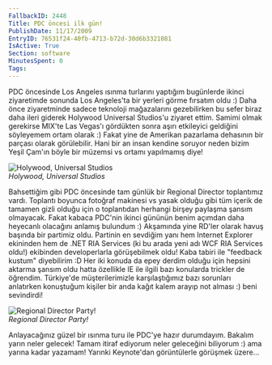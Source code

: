```yaml
---
FallbackID: 2448
Title: PDC öncesi ilk gün!
PublishDate: 11/17/2009
EntryID: 76531f24-40fb-4713-b72d-30d6b3321081
IsActive: True
Section: software
MinutesSpent: 0
Tags: 
---
```

PDC öncesinde Los Angeles ısınma turlarını yaptığım bugünlerde ikinci
ziyaretimde sonunda Los Angeles'ta bir yerleri görme fırsatım oldu :)
Daha önce ziyaretminde sadece teknoloji mağazalarını gezebilirken bu
sefer biraz daha ileri giderek Holywood Universal Studios'u ziyaret
ettim. Samimi olmak gerekirse MIX'te Las Vegas'ı gördükten sonra aşırı
etkileyici geldiğini söyleyemem ortam olarak :) Fakat yine de Amerikan
pazarlama dehasının bir parçası olarak görülebilir. Hani bir an insan
kendine soruyor neden bizim Yeşil Çam'ın böyle bir müzemsi vs ortamı
yapılmamış diye!

![Holywood, Universal
Studios](http://cdn.daron.yondem.com/assets/2448/16112009_1.jpg)\
*Holywood, Universal Studios*

Bahsettiğim gibi PDC öncesinde tam günlük bir Regional Director
toplantımız vardı. Toplantı boyunca fotoğraf makinesi vs yasak olduğu
gibi tüm içerik de tamamen gizli olduğu için o toplantıdan herhangi
birşey paylaşma şansım olmayacak. Fakat kabaca PDC'nin ikinci gününün
benim açımdan daha heyecanlı olacağını anlamış bulundum :) Akşamında
yine RD'ler olarak havuş başında bir partimiz oldu. Partinin en sevdiğim
yanı hem Internet Explorer ekininden hem de .NET RIA Services (ki bu
arada yeni adı WCF RIA Services oldu!) ekibinden developerlarla
görüşebilmek oldu! Kaba tabiri ile "feedback kustum" diyebilirim :D Her
iki konuda da epey derdim olduğu için hepsini aktarma şansım oldu hatta
özellikle IE ile ilgili bazı konularda trickler de öğrendim. Türkiye'de
müşterilerimizle karşılaştığımız bazı sorunları anlatırken konuştuğum
kişiler bir anda kağıt kalem arayıp not alması :) beni sevindirdi!

![Regional Director
Party!](http://cdn.daron.yondem.com/assets/2448/16112009_2.jpg)\
*Regional Director Party!*

Anlayacağınız güzel bir ısınma turu ile PDC'ye hazır durumdayım. Bakalım
yarın neler gelecek! Tamam itiraf ediyorum neler geleceğini biliyorum :)
ama yarına kadar yazamam! Yarınki Keynote'dan görüntülerle görüşmek
üzere...


